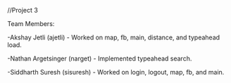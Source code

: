 //Project 3

Team Members:

-Akshay Jetli (ajetli) - Worked on map, fb, main, distance, and typeahead load.

-Nathan Argetsinger (narget) - Implemented typeahead search.

-Siddharth Suresh (sisuresh) - Worked on login, logout, map, fb, and main.
